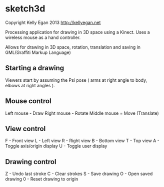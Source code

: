 sketch3d
========

Copyright Kelly Egan 2013
http://kellyegan.net

Processing application for drawing in 3D space using a Kinect. Uses a wireless mouse as a hand controller.

Allows for drawing in 3D space, rotation, translation and saving in GML(Graffiti Markup Language)

Starting a drawing
------------------
Viewers start by assuming the Psi pose ( arms at right angle to body, elbows at right angles ).

Mouse control
-------------
Left mouse - Draw
Right mouse - Rotate
Middle mouse = Move (Translate)

View control
------------
F - Front view
L - Left view
R - Right view
B - Bottom view
T - Top view
A - Toggle axis/origin display
U - Toggle user display

Drawing control
---------------
Z - Undo last stroke
C - Clear strokes
S - Save drawing
O - Open saved drawing
0 - Reset drawing to origin




